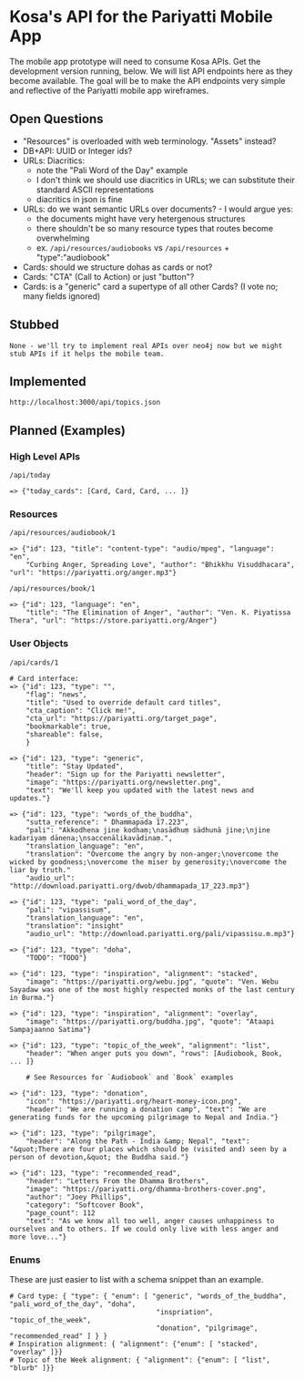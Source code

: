 # Kosa's API for the Pariyatti Mobile App #

The mobile app prototype will need to consume Kosa APIs. Get the development version running, below. 
We will list API endpoints here as they become available. The goal will be to make the API endpoints very 
simple and reflective of the Pariyatti mobile app wireframes.

## Open Questions ##

- "Resources" is overloaded with web terminology. "Assets" instead?
- DB+API: UUID or Integer ids?
- URLs: Diacritics:
  - note the "Pali Word of the Day" example
  - I don't think we should use diacritics in URLs; we can substitute their standard ASCII representations
  - diacritics in json is fine
- URLs: do we want semantic URLs over documents? - I would argue yes:
  - the documents might have very hetergenous structures
  - there shouldn't be so many resource types that routes become overwhelming
  - ex. `/api/resources/audiobooks` vs `/api/resources` + "type":"audiobook"
- Cards: should we structure dohas as cards or not?
- Cards: "CTA" (Call to Action) or just "button"?
- Cards: is a "generic" card a supertype of all other Cards? (I vote no; many fields ignored)

## Stubbed ##

```
None - we'll try to implement real APIs over neo4j now but we might stub APIs if it helps the mobile team.
```

## Implemented ##

```
http://localhost:3000/api/topics.json
```

## Planned (Examples) ##

### High Level APIs ###

```
/api/today

=> {"today_cards": [Card, Card, Card, ... ]}
```

### Resources ###

```
/api/resources/audiobook/1

=> {"id": 123, "title": "content-type": "audio/mpeg", "language": "en", 
    "Curbing Anger, Spreading Love", "author": "Bhikkhu Visuddhacara", "url": "https://pariyatti.org/anger.mp3"}

/api/resources/book/1

=> {"id": 123, "language": "en", 
    "title": "The Elimination of Anger", "author": "Ven. K. Piyatissa Thera", "url": "https://store.pariyatti.org/Anger"}
```

### User Objects ###

```
/api/cards/1

# Card interface:
=> {"id": 123, "type": "", 
    "flag": "news",
    "title": "Used to override default card titles",
    "cta_caption": "Click me!",
    "cta_url": "https://pariyatti.org/target_page",
    "bookmarkable": true,
    "shareable": false,
    }

=> {"id": 123, "type": "generic",  
    "title": "Stay Updated", 
    "header": "Sign up for the Pariyatti newsletter", 
    "image": "https://pariyatti.org/newsletter.png",
    "text": "We'll keep you updated with the latest news and updates."}

=> {"id": 123, "type": "words_of_the_buddha",  
    "sutta_reference": " Dhammapada 17.223", 
    "pali": "Akkodhena jine kodhaṃ;\nasādhuṃ sādhunā jine;\njine kadariyaṃ dānena;\nsaccenālikavādinaṃ.", 
    "translation_language": "en",
    "translation": "Overcome the angry by non-anger;\novercome the wicked by goodness;\novercome the miser by generosity;\novercome the liar by truth."
    "audio_url": "http://download.pariyatti.org/dwob/dhammapada_17_223.mp3"}

=> {"id": 123, "type": "pali_word_of_the_day",  
    "pali": "vipassisuṃ", 
    "translation_language": "en",
    "translation": "insight"
    "audio_url": "http://download.pariyatti.org/pali/vipassisu.m.mp3"}

=> {"id": 123, "type": "doha",
    "TODO": "TODO"}

=> {"id": 123, "type": "inspiration", "alignment": "stacked", 
    "image": "https://pariyatti.org/webu.jpg", "quote": "Ven. Webu Sayadaw was one of the most highly respected monks of the last century in Burma."}

=> {"id": 123, "type": "inspiration", "alignment": "overlay", 
    "image": "https://pariyatti.org/buddha.jpg", "quote": "Ataapi Sampajaanno Satima"}

=> {"id": 123, "type": "topic_of_the_week", "alignment": "list", 
    "header": "When anger puts you down", "rows": [Audiobook, Book, ... ]}

    # See Resources for `Audiobook` and `Book` examples

=> {"id": 123, "type": "donation", 
    "icon": "https://pariyatti.org/heart-money-icon.png", 
    "header": "We are running a donation camp", "text": "We are generating funds for the upcoming pilgrimage to Nepal and India."}

=> {"id": 123, "type": "pilgrimage", 
    "header": "Along the Path - India &amp; Nepal", "text": "&quot;There are four places which should be (visited and) seen by a person of devotion,&quot; the Buddha said."}

=> {"id": 123, "type": "recommended_read", 
    "header": "Letters From the Dhamma Brothers",
    "image": "https://pariyatti.org/dhamma-brothers-cover.png", 
    "author": "Joey Phillips",
    "category": "Softcover Book",
    "page_count": 112
    "text": "As we know all too well, anger causes unhappiness to ourselves and to others. If we could only live with less anger and more love..."}

```

### Enums ###

These are just easier to list with a schema snippet than an example.

```
# Card type: { "type": { "enum": [ "generic", "words_of_the_buddha", "pali_word_of_the_day", "doha", 
                                    "inspriation", "topic_of_the_week", 
                                    "donation", "pilgrimage", "recommended_read" ] } }
# Inspiration alignment: { "alignment": {"enum": [ "stacked", "overlay" ]}}
# Topic of the Week alignment: { "alignment": {"enum": [ "list", "blurb" ]}}
```

